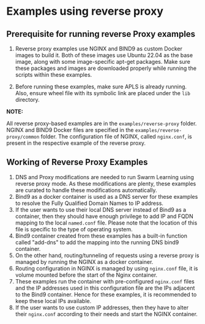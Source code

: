# Examples using reverse proxy

## Prerequisite for running reverse Proxy examples

1.  Reverse proxy examples use NGINX and BIND9 as custom Docker images to build it. Both of these images use Ubuntu 22.04 as the base image, along with some image-specific apt-get packages. Make sure these packages and images are downloaded properly while running the scripts within these examples.

2.  Before running these examples, make sure APLS is already running. Also, ensure wheel file with its symbolic link are placed under the `lib` directory.


**NOTE:**

All reverse proxy-based examples are in the `examples/reverse-proxy` folder. NGINX and BIND9 Docker files are specified in the `examples/reverse-proxy/common` folder. The configuration file of NGINX, called `nginx.conf`, is present in the respective example of the reverse proxy.


## Working of Reverse Proxy Examples  

1.  DNS and Proxy modifications are needed to run Swarm Learning using reverse proxy mode. As these modifications are plenty, these examples are curated to handle these modifications automatically.
2.  Bind9 as a docker container is used as a DNS server for these examples to resolve the Fully Qualified Domain Names to IP address.
3. If the user wants to use their local DNS server instead of Bind9 as a container, then they should have enough privilege to add IP and FQDN mapping to the local `named.conf` file. Please note that the location of this file is specific to the type of operating system.
4. Bind9 container created from these examples has a built-in function called "add-dns" to add the mapping into the running DNS bind9 container.
5. On the other hand, routing/tunneling of requests using a reverse proxy is managed by running the NGINX as a docker container.
6. Routing configuration in NGINX is managed by using `nginx.conf` file, it is volume mounted before the start of the Nginx container.
7. These examples run the container with pre-configured `nginx.conf` files and the IP addresses used in this configuration file are the IPs adjacent to the Bind9 container. Hence for these examples, it is recommended to keep these local IPs available.
8. If the user wants to use custom IP addresses, then they have to alter their `nginx.conf` according to their needs and start the NGINX container.
